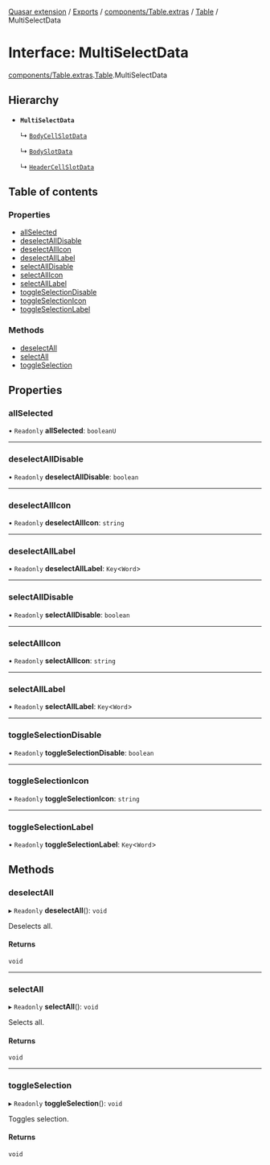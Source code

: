 [Quasar extension](../index.md) / [Exports](../modules.md) / [components/Table.extras](../modules/components_Table_extras.md) / [Table](../modules/components_Table_extras.Table.md) / MultiSelectData

# Interface: MultiSelectData

[components/Table.extras](../modules/components_Table_extras.md).[Table](../modules/components_Table_extras.Table.md).MultiSelectData

## Hierarchy

- **`MultiSelectData`**

  ↳ [`BodyCellSlotData`](components_Table_extras.Table.BodyCellSlotData.md)

  ↳ [`BodySlotData`](components_Table_extras.Table.BodySlotData.md)

  ↳ [`HeaderCellSlotData`](components_Table_extras.Table.HeaderCellSlotData.md)

## Table of contents

### Properties

- [allSelected](components_Table_extras.Table.MultiSelectData.md#allselected)
- [deselectAllDisable](components_Table_extras.Table.MultiSelectData.md#deselectalldisable)
- [deselectAllIcon](components_Table_extras.Table.MultiSelectData.md#deselectallicon)
- [deselectAllLabel](components_Table_extras.Table.MultiSelectData.md#deselectalllabel)
- [selectAllDisable](components_Table_extras.Table.MultiSelectData.md#selectalldisable)
- [selectAllIcon](components_Table_extras.Table.MultiSelectData.md#selectallicon)
- [selectAllLabel](components_Table_extras.Table.MultiSelectData.md#selectalllabel)
- [toggleSelectionDisable](components_Table_extras.Table.MultiSelectData.md#toggleselectiondisable)
- [toggleSelectionIcon](components_Table_extras.Table.MultiSelectData.md#toggleselectionicon)
- [toggleSelectionLabel](components_Table_extras.Table.MultiSelectData.md#toggleselectionlabel)

### Methods

- [deselectAll](components_Table_extras.Table.MultiSelectData.md#deselectall)
- [selectAll](components_Table_extras.Table.MultiSelectData.md#selectall)
- [toggleSelection](components_Table_extras.Table.MultiSelectData.md#toggleselection)

## Properties

### allSelected

• `Readonly` **allSelected**: `booleanU`

___

### deselectAllDisable

• `Readonly` **deselectAllDisable**: `boolean`

___

### deselectAllIcon

• `Readonly` **deselectAllIcon**: `string`

___

### deselectAllLabel

• `Readonly` **deselectAllLabel**: `Key`<`Word`\>

___

### selectAllDisable

• `Readonly` **selectAllDisable**: `boolean`

___

### selectAllIcon

• `Readonly` **selectAllIcon**: `string`

___

### selectAllLabel

• `Readonly` **selectAllLabel**: `Key`<`Word`\>

___

### toggleSelectionDisable

• `Readonly` **toggleSelectionDisable**: `boolean`

___

### toggleSelectionIcon

• `Readonly` **toggleSelectionIcon**: `string`

___

### toggleSelectionLabel

• `Readonly` **toggleSelectionLabel**: `Key`<`Word`\>

## Methods

### deselectAll

▸ `Readonly` **deselectAll**(): `void`

Deselects all.

#### Returns

`void`

___

### selectAll

▸ `Readonly` **selectAll**(): `void`

Selects all.

#### Returns

`void`

___

### toggleSelection

▸ `Readonly` **toggleSelection**(): `void`

Toggles selection.

#### Returns

`void`
